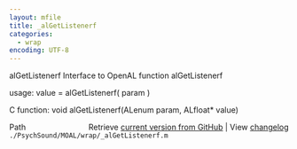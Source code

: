 ```yaml
---
layout: mfile
title: _alGetListenerf
categories:
  - wrap
encoding: UTF-8
---
```


alGetListenerf  Interface to OpenAL function alGetListenerf

usage:  value = alGetListenerf\( param \)

C function:  void alGetListenerf\(ALenum param, ALfloat\* value\)


<div class="code_header" style="text-align:right;">
  <span style="float:left;">Path&nbsp;&nbsp;</span> <span class="counter">Retrieve <a href=
  "https://raw.github.com/Psychtoolbox-3/Psychtoolbox-3/beta/./PsychSound/MOAL/wrap/_alGetListenerf.m">current version from GitHub</a> | View <a href=
  "https://github.com/Psychtoolbox-3/Psychtoolbox-3/commits/beta/./PsychSound/MOAL/wrap/_alGetListenerf.m">changelog</a></span>
</div>
<div class="code">
  <code>./PsychSound/MOAL/wrap/_alGetListenerf.m</code>
</div>
